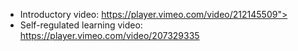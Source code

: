 * Introductory video: https://player.vimeo.com/video/212145509"></iframe></div>
* Self-regulated learning video: https://player.vimeo.com/video/207329335
